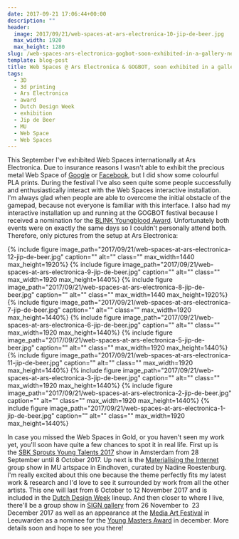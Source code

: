 ```yaml
---
date: 2017-09-21 17:06:44+00:00
description: ""
header:
  image: 2017/09/21/web-spaces-at-ars-electronica-10-jip-de-beer.jpg
  max_width: 1920
  max_height: 1280
slug: /web-spaces-ars-electronica-gogbot-soon-exhibited-in-a-gallery-near-you
template: blog-post
title: Web Spaces @ Ars Electronica & GOGBOT, soon exhibited in a gallery near you!
tags:
  - 3D
  - 3d printing
  - Ars Electronica
  - award
  - Dutch Design Week
  - exhibition
  - Jip de Beer
  - MU
  - Web Space
  - Web Spaces
---
```


This September I've exhibited Web Spaces internationally at Ars Electronica. Due to insurance reasons I wasn't able to exhibit the precious metal Web Space of [Google](../google-in-gold/) or [Facebook](../facebook-in-gold/), but I did show some colourful PLA prints. During the festival I've also seen quite some people successfully and enthusiastically interact with the Web Spaces interactive installation. I'm always glad when people are able to overcome the initial obstacle of the gamepad, because not everyone is familiar with this interface. I also had my interactive installation up and running at the GOGBOT festival because I received a nomination for the [BLINK Youngblood Award](http://2017.gogbot.nl/p-program/p-youngblood-expo/). Unfortunately both events were on exactly the same days so I couldn't personally attend both. Therefore, only pictures from the setup at Ars Electronica:

{% include figure image_path="2017/09/21/web-spaces-at-ars-electronica-12-jip-de-beer.jpg" caption="" alt="" class="" max_width=1440 max_height=1920%}
{% include figure image_path="2017/09/21/web-spaces-at-ars-electronica-9-jip-de-beer.jpg" caption="" alt="" class="" max_width=1920 max_height=1440%}
{% include figure image_path="2017/09/21/web-spaces-at-ars-electronica-8-jip-de-beer.jpg" caption="" alt="" class="" max_width=1440 max_height=1920%}
{% include figure image_path="2017/09/21/web-spaces-at-ars-electronica-7-jip-de-beer.jpg" caption="" alt="" class="" max_width=1920 max_height=1440%}
{% include figure image_path="2017/09/21/web-spaces-at-ars-electronica-6-jip-de-beer.jpg" caption="" alt="" class="" max_width=1920 max_height=1440%}
{% include figure image_path="2017/09/21/web-spaces-at-ars-electronica-5-jip-de-beer.jpg" caption="" alt="" class="" max_width=1920 max_height=1440%}
{% include figure image_path="2017/09/21/web-spaces-at-ars-electronica-11-jip-de-beer.jpg" caption="" alt="" class="" max_width=1920 max_height=1440%}
{% include figure image_path="2017/09/21/web-spaces-at-ars-electronica-3-jip-de-beer.jpg" caption="" alt="" class="" max_width=1920 max_height=1440%}
{% include figure image_path="2017/09/21/web-spaces-at-ars-electronica-2-jip-de-beer.jpg" caption="" alt="" class="" max_width=1920 max_height=1440%}
{% include figure image_path="2017/09/21/web-spaces-at-ars-electronica-1-jip-de-beer.jpg" caption="" alt="" class="" max_width=1920 max_height=1440%}

In case you missed the Web Spaces in Gold, or you haven't seen my work yet, you'll soon have quite a few chances to spot it in real life. First up is the [SBK Sprouts Young Talents 2017](https://www.sbk.nl/index.php?r=site/page&view=expositie&id=245) show in Amsterdam from 28 September until 8 October 2017. Up next is the [Materialising the Internet](http://www.mu.nl/en/exhibitions/materialising-the-internet) group show in MU artspace in Eindhoven, curated by Nadine Roestenburg. I'm really excited about this one because the theme perfectly fits my latest work & research and I'd love to see it surrounded by work from all the other artists. This one will last from 6 October to 12 November 2017 and is included in the [Dutch Design Week](http://www.ddw.nl/en/event/1072) lineup. And then closer to where I live, there'll be a group show in [SIGN gallery](http://sign2.nl) from 26 November to  23 December 2017 as well as an appearance at the [Media Art Festival](http://mediaartfriesland.nl/2017/en/) in Leeuwarden as a nominee for the [Young Masters Award](http://mediaartfriesland.nl/2017/en/young-master-award/) in december. More details soon and hope to see you there!

